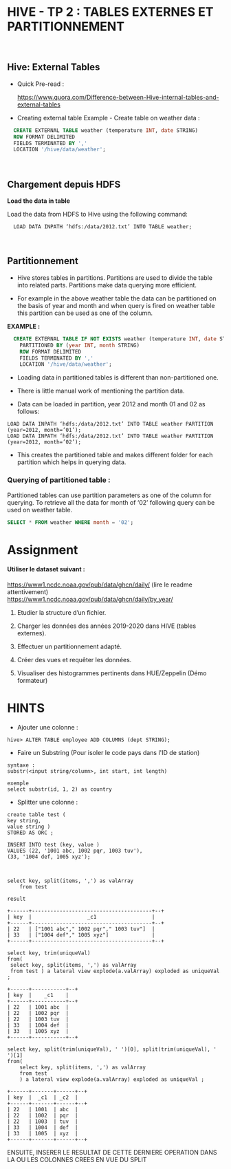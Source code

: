 # HIVE - TP 2 : TABLES EXTERNES ET PARTITIONNEMENT
<br/>

## Hive: External Tables

* Quick Pre-read : 
  
  https://www.quora.com/Difference-between-Hive-internal-tables-and-external-tables

* Creating external table Example - Create table on weather data :
  
```sql
  CREATE EXTERNAL TABLE weather (temperature INT, date STRING)
  ROW FORMAT DELIMITED
  FIELDS TERMINATED BY ','
  LOCATION '/hive/data/weather';
```
<br/>

## Chargement depuis HDFS

**Load the data in table**

Load the data from HDFS to Hive using the following command:

```console
  LOAD DATA INPATH ‘hdfs:/data/2012.txt’ INTO TABLE weather;
```
<br/>

## Partitionnement

* Hive stores tables in partitions. Partitions are used to divide the table into related parts. Partitions make data querying more efficient. 

* For example in the above weather table the data can be partitioned on the basis of year and month and when query is fired on weather table this partition can be used as one of the column.

**EXAMPLE :**

```sql
  CREATE EXTERNAL TABLE IF NOT EXISTS weather (temperature INT, date STRING)
    PARTITIONED BY (year INT, month STRING)
    ROW FORMAT DELIMITED
    FIELDS TERMINATED BY ','
    LOCATION '/hive/data/weather';
```

* Loading data in partitioned tables is different than non-partitioned one. 

* There is little manual work of mentioning the partition data. 

* Data can be loaded in partition, year 2012 and month 01 and 02 as follows:
```console
LOAD DATA INPATH ‘hdfs:/data/2012.txt’ INTO TABLE weather PARTITION (year=2012, month=’01’);
LOAD DATA INPATH ‘hdfs:/data/2012.txt’ INTO TABLE weather PARTITION (year=2012, month=’02’);
```

* This creates the partitioned table and makes different folder for each partition which helps in querying data.

### Querying of partitioned table :

Partitioned tables can use partition parameters as one of the column for querying. To retrieve all the data for month of ‘02’ following query can be used on weather table.

```sql
SELECT * FROM weather WHERE month = '02';
```

# Assignment

#### Utiliser le dataset suivant :
https://www1.ncdc.noaa.gov/pub/data/ghcn/daily/ (lire le readme attentivement)  
https://www1.ncdc.noaa.gov/pub/data/ghcn/daily/by_year/

1. Etudier la structure d’un fichier.

2. Charger les données des années 2019-2020 dans HIVE (tables externes).

3. Effectuer un partitionnement adapté.

4. Créer des vues et requêter les données.

5. Visualiser des histogrammes pertinents dans HUE/Zeppelin (Démo formateur)

# HINTS 

- Ajouter une colonne : 
```
hive> ALTER TABLE employee ADD COLUMNS (dept STRING);
```

- Faire un Substring (Pour isoler le code pays dans l'ID de station)

```
syntaxe : 
substr(<input string/column>, int start, int length)

exemple
select substr(id, 1, 2) as country
```

- Splitter une colonne : 

```
create table test (
key string, 
value string )
STORED AS ORC ;

INSERT INTO test (key, value )
VALUES (22, '1001 abc, 1002 pqr, 1003 tuv'),
(33, '1004 def, 1005 xyz');



select key, split(items, ',') as valArray
	from test

result 

+------+---------------------------------------+--+
| key  |                  _c1                  |
+------+---------------------------------------+--+
| 22   | ["1001 abc"," 1002 pqr"," 1003 tuv"]  |
| 33   | ["1004 def"," 1005 xyz"]              |
+------+---------------------------------------+--+

select key, trim(uniqueVal)
from(
 select key, split(items, ',') as valArray
 from test ) a lateral view explode(a.valArray) exploded as uniqueVal ;

+------+-----------+--+
| key  |    _c1    |
+------+-----------+--+
| 22   | 1001 abc  |
| 22   | 1002 pqr  |
| 22   | 1003 tuv  |
| 33   | 1004 def  |
| 33   | 1005 xyz  |
+------+-----------+--+

select key, split(trim(uniqueVal), ' ')[0], split(trim(uniqueVal), ' ')[1]
from(
	select key, split(items, ',') as valArray
	from test 
	) a lateral view explode(a.valArray) exploded as uniqueVal ;

+------+-------+------+--+
| key  |  _c1  | _c2  |
+------+-------+------+--+
| 22   | 1001  | abc  |
| 22   | 1002  | pqr  |
| 22   | 1003  | tuv  |
| 33   | 1004  | def  |
| 33   | 1005  | xyz  |
+------+-------+------+--+

```
ENSUITE, 
INSERER LE RESULTAT DE CETTE DERNIERE OPERATION DANS LA OU LES COLONNES CREES EN VUE DU SPLIT
